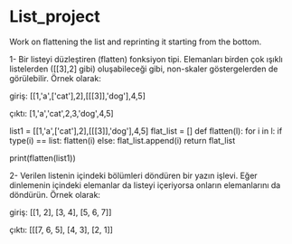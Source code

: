 # List_project
Work on flattening the list and reprinting it starting from the bottom.


1- Bir listeyi düzleştiren (flatten) fonksiyon tipi. Elemanları birden çok ışıklı listelerden ([[3],2] gibi) oluşabileceği gibi, non-skaler göstergelerden de görülebilir. Örnek olarak:

giriş: [[1,'a',['cat'],2],[[[3]],'dog'],4,5]

çıktı: [1,'a','cat',2,3,'dog',4,5]




list1 = [[1,'a',['cat'],2],[[[3]],'dog'],4,5]
flat_list = []
def flatten(l):
    for i in l:
        if type(i) == list:
            flatten(i)
        else:
            flat_list.append(i)
    return flat_list

print(flatten(list1))



2- Verilen listenin içindeki bölümleri döndüren bir yazın işlevi. Eğer dinlemenin içindeki elemanlar da listeyi içeriyorsa onların elemanlarını da döndürün. Örnek olarak:

giriş: [[1, 2], [3, 4], [5, 6, 7]]

çıktı: [[[7, 6, 5], [4, 3], [2, 1]]





